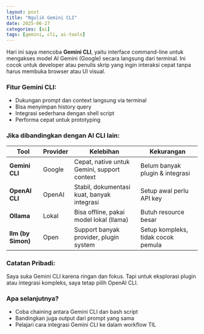 ```yaml
---
layout: post
title: "Ngulik Gemini CLI"
date: 2025-06-27
categories: [ai]
tags: [gemini, cli, ai-tools]
---
```


Hari ini saya mencoba **Gemini CLI**, yaitu interface command-line untuk mengakses model AI Gemini (Google) secara langsung dari terminal. Ini cocok untuk developer atau penulis skrip yang ingin interaksi cepat tanpa harus membuka browser atau UI visual.

### Fitur Gemini CLI:
- Dukungan prompt dan context langsung via terminal
- Bisa menyimpan history query
- Integrasi sederhana dengan shell script
- Performa cepat untuk prototyping

### Jika dibandingkan dengan AI CLI lain:

| Tool             | Provider  | Kelebihan                                  | Kekurangan                          |
|------------------|-----------|--------------------------------------------|-------------------------------------|
| **Gemini CLI**   | Google    | Cepat, native untuk Gemini, support context | Belum banyak plugin & integrasi     |
| **OpenAI CLI**   | OpenAI    | Stabil, dokumentasi kuat, banyak integrasi  | Setup awal perlu API key            |
| **Ollama**       | Lokal     | Bisa offline, pakai model lokal (llama)     | Butuh resource besar                |
| **llm (by Simon)**| Open     | Support banyak provider, plugin system      | Setup kompleks, tidak cocok pemula  |


### Catatan Pribadi:
Saya suka Gemini CLI karena ringan dan fokus. Tapi untuk eksplorasi plugin atau integrasi kompleks, saya tetap pilih OpenAI CLI.


### Apa selanjutnya?
- Coba chaining antara Gemini CLI dan bash script
- Bandingkan juga output dari prompt yang sama
- Pelajari cara integrasi Gemini CLI ke dalam workflow TIL


